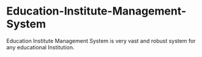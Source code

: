 Education-Institute-Management-System
=====================================

Education Institute Management System is very vast and robust system for any educational Institution.
